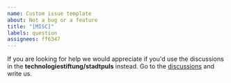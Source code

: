 ```yaml
---
name: Custom issue template
about: Not a bug or a feature
title: "[MISC]"
labels: question
assignees: ff6347
---
```


If you are looking for help we would appreciate if you'd use the discussions in the **technologiestiftung/stadtpuls** instead. Go to the [discussions](https://github.com/technologiestiftung/stadtpuls/discussions) and write us.
